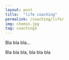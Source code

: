 ```yaml
---
layout: post
title:  "life coaching"
permalink: /coaching/life/
img: chemin.jpg
tag: coaching3
---
```

Bla bla bla...

Bla bla bla, bla bla bla
